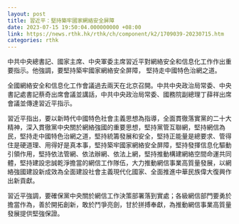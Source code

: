 ```yaml
---
layout: post
title: 習近平：堅持築牢國家網絡安全屏障
date: 2023-07-15 19:50:04.000000000 +08:00
link: https://news.rthk.hk/rthk/ch/component/k2/1709039-20230715.htm
categories: rthk
---
```


中共中央總書記、國家主席、中央軍委主席習近平對網絡安全和信息化工作作出重要指示。他強調，要堅持築牢國家網絡安全屏障， 堅持走中國特色治網之道。

全國網絡安全和信息化工作會議過去兩天在北京召開。中共中央政治局常委、中央書記處書記蔡奇出席會議並講話，中共中央政治局常委、國務院副總理丁薛祥出席會議並傳達習近平指示。

習近平指出，要以新時代中國特色社會主義思想為指導，全面貫徹落實黨的二十大精神，深入貫徹黨中央關於網絡強國的重要思想，堅持黨管互聯網，堅持網信為民，堅持走中國特色治網之道，堅持統籌發展和安全，堅持正能量是總要求、管得住是硬道理、用得好是真本事，堅持築牢國家網絡安全屏障，堅持發揮信息化驅動引領作用，堅持依法管網、依法辦網、依法上網，堅持推動構建網絡空間命運共同體，堅持建設忠誠乾淨擔當的網信工作隊伍，大力推動網信事業高質量發展，以網絡強國建設新成效為全面建設社會主義現代化國家、全面推進中華民族偉大復興作出新貢獻。

習近平強調，要確保黨中央關於網信工作決策部署落到實處；各級網信部門要勇於擔當作為，善於開拓創新，敢於鬥爭亮劍，甘於拼搏奉獻，為推動網信事業高質量發展提供堅強保證。
